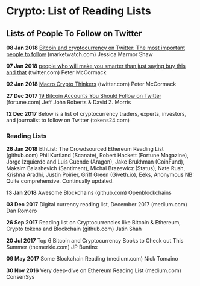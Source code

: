 # Crypto: List of Reading Lists

## Lists of People To Follow on Twitter



**08 Jan 2018** 
   [Bitcoin and cryptocurrency on Twitter: The most important people to follow](https://www.marketwatch.com/story/bitcoin-and-cryptocurrency-on-twitter-the-most-important-people-to-follow-2017-12-04) 
   (marketwatch.com) Jessica Marmor Shaw

**07 Jan 2018**	[people who will make you smarter than just saying buy this and that](https://twitter.com/search?q=twobitidiot%20realist&src=typd) (twitter.com) Peter McCormack

**02 Jan 2018** [Macro Crypto Thinkers](https://twitter.com/whatbitcoindid/status/948227096316346368) (twitter.com) Peter McCormack

**27 Dec 2017** [19 Bitcoin Accounts You Should Follow on Twitter](http://fortune.com/2017/12/27/bitcoin-twitter/) (fortune.com) Jeff John Roberts & David Z. Morris

**12 Dec 2017** Below is a list of cryptocurrency traders, experts, investors, and journalist to follow on Twitter (tokens24.com) 

### Reading Lists

**26 Jan 2018** 	EthList: The Crowdsourced Ethereum Reading List (github.com) Phil Kurtland (Scanate), Robert Hackett (Fortune Magazine), Jorge Izquierdo and Luis Cuende (Aragon), Jake Brukhman (CoinFund), Maksim Balashevich (Santiment), Michal Brazewicz (Status), Nate Rush, Krishna Aradhi, Justin Poirier, Griff Green (Giveth.io), Eeks, Anonymous
NB: Quite comprehensive. Continually updated. 

**13 Jan 2018**	Awesome Blockchains (github.com) Openblockchains

**03 Dec 2017**	Digital currency reading list, December 2017 (medium.com) Dan Romero

**26 Sep 2017**	Reading list on Cryptocurrencies like Bitcoin & Ethereum, Crypto tokens and Blockchain (github.com) Jatin Shah

**20 Jul 2017**	Top 6 Bitcoin and Cryptocurrency Books to Check out This Summer (themerkle.com) JP Buntinx

**09 May 2017**	Some Blockchain Reading (medium.com) Nick Tomaino

**30 Nov 2016**	Very deep-dive on Ethereum Reading List (medium.com) ConsenSys
